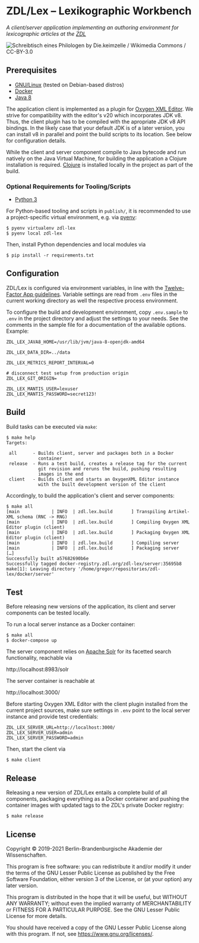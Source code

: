 # ZDL/Lex – Lexikographic Workbench

_A client/server application implementing an authoring environment for
lexicographic articles at the [ZDL](https://www.zdl.org/)_

![Schreibtisch eines Philologen by Die.keimzelle / Wikimedia Commons / CC-BY-3.0](https://upload.wikimedia.org/wikipedia/commons/thumb/d/dd/Schreibtisch_eines_Philologen.jpg/640px-Schreibtisch_eines_Philologen.jpg)

## Prerequisites

* [GNU/Linux](https://www.debian.org/) (tested on Debian-based distros)
* [Docker](https://www.docker.com/)
* [Java 8](https://packages.debian.org/search?keywords=openjdk-8-jdk)

The application client is implemented as a plugin for [Oxygen XML
Editor](https://www.oxygenxml.com/). We strive for compatibility with the
editor's v20 which incorporates JDK v8. Thus, the client plugin has to be
compiled with the apropriate JDK v8 API bindings. In the likely case that your
default JDK is of a later version, you can install v8 in parallel and point the
build scripts to its location. See below for configuration details.

While the client and server component compile to Java bytecode and run natively
on the Java Virtual Machine, for building the application a Clojure installation
is required. [Clojure](https://clojure.org/) is installed locally in the project
as part of the build.

### Optional Requirements for Tooling/Scripts

* [Python 3](https://www.python.org/)

For Python-based tooling and scripts in `publish/`, it is recommended to use a
project-specific virtual environment, e.g. via
[pyenv](https://github.com/pyenv/pyenv):

```plaintext
$ pyenv virtualenv zdl-lex
$ pyenv local zdl-lex
```

Then, install Python dependencies and local modules via

```plaintext
$ pip install -r requirements.txt
```

## Configuration

ZDL/Lex is configured via environment variables, in line with the [Twelve-Factor
App guidelines](https://12factor.net/). Variable settings are read from `.env`
files in the current working directory as well the respective process
environment.

To configure the build and development environment, copy `.env.sample` to `.env`
in the project directory and adjust the settings to your needs. See the comments
in the sample file for a documentation of the available options. Example:

```plaintext
ZDL_LEX_JAVA8_HOME=/usr/lib/jvm/java-8-openjdk-amd64

ZDL_LEX_DATA_DIR=../data

ZDL_LEX_METRICS_REPORT_INTERVAL=0

# disconnect test setup from production origin
ZDL_LEX_GIT_ORIGIN=

ZDL_LEX_MANTIS_USER=lexuser
ZDL_LEX_MANTIS_PASSWORD=secret123!
```

## Build

Build tasks can be executed via `make`:

```plaintext
$ make help
Targets:

 all      - Builds client, server and packages both in a Docker
            container
 release  - Runs a test build, creates a release tag for the current
            git revision and reruns the build, pushing resulting
            images in the end
 client   - Builds client and starts an OxygenXML Editor instance
            with the built development version of the client
```

Accordingly, to build the application's client and server components:

```plaintext
$ make all
[main            | INFO  | zdl.lex.build       ] Transpiling Artikel-XML schema (RNC -> RNG)
[main            | INFO  | zdl.lex.build       ] Compiling Oxygen XML Editor plugin (client)
[main            | INFO  | zdl.lex.build       ] Packaging Oxygen XML Editor plugin (client)
[main            | INFO  | zdl.lex.build       ] Compiling server
[main            | INFO  | zdl.lex.build       ] Packaging server
[…]
Successfully built a57682690b6e
Successfully tagged docker-registry.zdl.org/zdl-lex/server:35695b8
make[1]: Leaving directory '/home/gregor/repositories/zdl-lex/docker/server'
```

## Test

Before releasing new versions of the application, its client and server
components can be tested locally.

To run a local server instance as a Docker container:

```plaintext
$ make all
$ docker-compose up
```

The server component relies on [Apache Solr](https://lucene.apache.org/solr/)
for its facetted search functionality, reachable via 

http://localhost:8983/solr

The server container is reachable at

http://localhost:3000/

Before starting Oxygen XML Editor with the client plugin installed from the
current project sources, make sure settings in `.env` point to the local server
instance and provide test credentials:

```plaintext
ZDL_LEX_SERVER_URL=http://localhost:3000/
ZDL_LEX_SERVER_USER=admin
ZDL_LEX_SERVER_PASSWORD=admin
```

Then, start the client via

```plaintext
$ make client
```

## Release

Releasing a new version of ZDL/Lex entails a complete build of all components,
packaging everything as a Docker container and pushing the container images with
updated tags to the ZDL's private Docker registry:

```plaintext
$ make release
```

## License

Copyright © 2019-2021 Berlin-Brandenburgische Akademie der Wissenschaften.

This program is free software: you can redistribute it and/or modify
it under the terms of the GNU Lesser Public License as published by
the Free Software Foundation, either version 3 of the License, or
(at your option) any later version.

This program is distributed in the hope that it will be useful,
but WITHOUT ANY WARRANTY; without even the implied warranty of
MERCHANTABILITY or FITNESS FOR A PARTICULAR PURPOSE.  See the
GNU Lesser Public License for more details.

You should have received a copy of the GNU Lesser Public License
along with this program.  If not, see <https://www.gnu.org/licenses/>.
